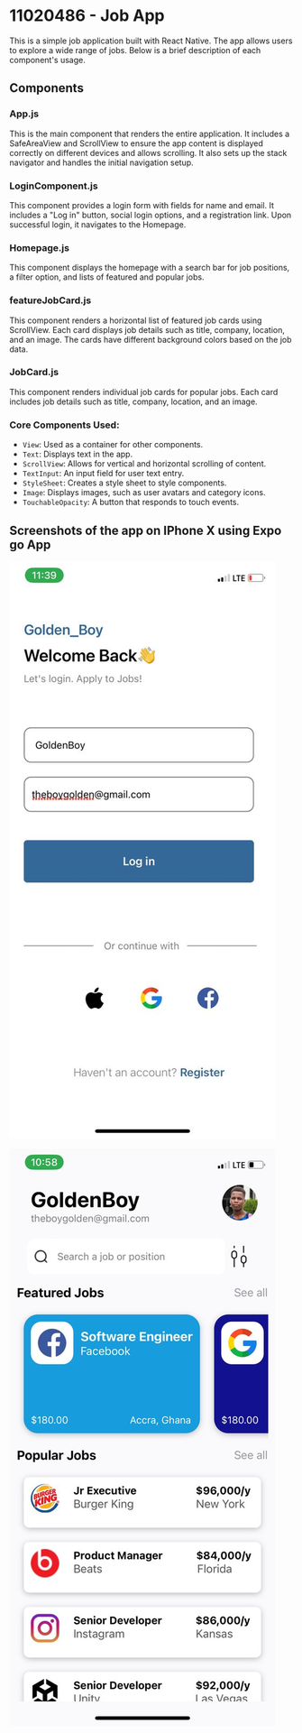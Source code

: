 # 11020486 - Job App

This is a simple job application built with React Native. The app allows users to explore a wide range of jobs. Below is a brief description of each component's usage.

## Components

### App.js
This is the main component that renders the entire application. It includes a SafeAreaView and ScrollView to ensure the app content is displayed correctly on different devices and allows scrolling. It also sets up the stack navigator and handles the initial navigation setup.

### LoginComponent.js
This component provides a login form with fields for name and email. It includes a "Log in" button, social login options, and a registration link. Upon successful login, it navigates to the Homepage.

### Homepage.js
This component displays the homepage with a search bar for job positions, a filter option, and lists of featured and popular jobs. 

### featureJobCard.js
This component renders a horizontal list of featured job cards using ScrollView. Each card displays job details such as title, company, location, and an image. The cards have different background colors based on the job data.

### JobCard.js
This component renders individual job cards for popular jobs. Each card includes job details such as title, company, location, and an image.

### Core Components Used:
- `View`: Used as a container for other components.
- `Text`: Displays text in the app.
- `ScrollView`: Allows for vertical and horizontal scrolling of content.
- `TextInput`: An input field for user text entry.
- `StyleSheet`: Creates a style sheet to style components.
- `Image`: Displays images, such as user avatars and category icons.
- `TouchableOpacity`: A button that responds to touch events.


## Screenshots of the app on IPhone X using Expo go App

![screenshot1](LogInPage.jpg)




![screenshot2](HomePage.jpg)
